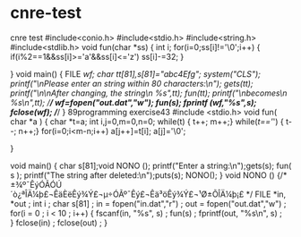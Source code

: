 # cnre-test
cnre test
#include<conio.h>
#include<stdio.h>
#include<string.h>
#include<stdlib.h>
void fun(char *ss)
{
	int i;
	for(i=0;ss[i]!='\0';i++)
	{
		  if(i%2==1&&ss[i]>='a'&&ss[i]<='z')
			  ss[i]-=32;
	}
			
  
}
void main()
{
  FILE *wf;
  char tt[81],s[81]="abc4Efg";
  system("CLS");
  printf("\nPlease enter an string within 80 characters:\n");
  gets(tt);
  printf("\n\nAfter changing, the string\n  %s",tt);
  fun(tt);
  printf("\nbecomes\n %s\n",tt);
/******************************/
  wf=fopen("out.dat","w");
  fun(s);
  fprintf (wf,"%s",s);
  fclose(wf);
/*****************************/
}
89programming exercise43
#include <stdio.h>
void  fun( char *a )
{
	char *t=a;
	int i,j=0,m=0,n=0;
	while(t)
	{
		t++;
	m++;}
	while(*t=='*')
	{ t--;
	n++;}
	for(i=0;i<m-n;i++)
		a[j++]=t[i];
	a[j]='\0';


}

void main()
{  char  s[81];void NONO ();
   printf("Enter a string:\n");gets(s);
   fun( s );
   printf("The string after deleted:\n");puts(s);
   NONO();
}
void NONO ()
{/* ±¾º¯ÊýÓÃÓÚ´ò¿ªÎÄ¼þ£¬ÊäÈëÊý¾Ý£¬µ÷ÓÃº¯Êý£¬Êä³öÊý¾Ý£¬¹Ø±ÕÎÄ¼þ¡£ */
  FILE *in, *out ;
  int i ; char s[81] ;
  in = fopen("in.dat","r") ;
  out = fopen("out.dat","w") ;
  for(i = 0 ; i < 10 ; i++) {
    fscanf(in, "%s", s) ;
    fun(s) ;
    fprintf(out, "%s\n", s) ;    
  }
  fclose(in) ;
  fclose(out) ;
}
